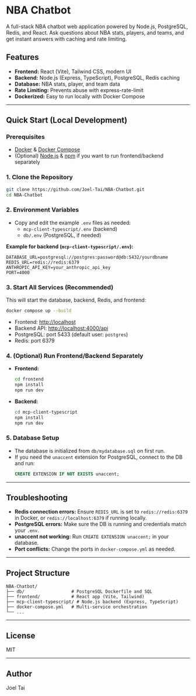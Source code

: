 # NBA Chatbot

A full-stack NBA chatbot web application powered by Node.js, PostgreSQL, Redis, and React. Ask questions about NBA stats, players, and teams, and get instant answers with caching and rate limiting.

## Features

- **Frontend:** React (Vite), Tailwind CSS, modern UI
- **Backend:** Node.js (Express, TypeScript), PostgreSQL, Redis caching
- **Database:** NBA stats, player, and team data
- **Rate Limiting:** Prevents abuse with express-rate-limit
- **Dockerized:** Easy to run locally with Docker Compose

---

## Quick Start (Local Development)

### Prerequisites

- [Docker](https://www.docker.com/get-started) & [Docker Compose](https://docs.docker.com/compose/)
- (Optional) [Node.js](https://nodejs.org/) & [npm](https://www.npmjs.com/) if you want to run frontend/backend separately

### 1. Clone the Repository

```sh
git clone https://github.com/Joel-Tai/NBA-Chatbot.git
cd NBA-Chatbot
```

### 2. Environment Variables

- Copy and edit the example `.env` files as needed:
  - `mcp-client-typescript/.env` (backend)
  - `db/.env` (PostgreSQL, if needed)

**Example for backend (`mcp-client-typescript/.env`):**

```
DATABASE_URL=postgresql://postgres:password@db:5432/yourdbname
REDIS_URL=redis://redis:6379
ANTHROPIC_API_KEY=your_anthropic_api_key
PORT=4000
```

### 3. Start All Services (Recommended)

This will start the database, backend, Redis, and frontend:

```sh
docker compose up --build
```

- Frontend: [http://localhost](http://localhost)
- Backend API: [http://localhost:4000/api](http://localhost:4000/api)
- PostgreSQL: port 5433 (default user: `postgres`)
- Redis: port 6379

### 4. (Optional) Run Frontend/Backend Separately

- **Frontend:**
  ```sh
  cd frontend
  npm install
  npm run dev
  ```
- **Backend:**
  ```sh
  cd mcp-client-typescript
  npm install
  npm run dev
  ```

### 5. Database Setup

- The database is initialized from `db/mydatabase.sql` on first run.
- If you need the `unaccent` extension for PostgreSQL, connect to the DB and run:
  ```sql
  CREATE EXTENSION IF NOT EXISTS unaccent;
  ```

---

## Troubleshooting

- **Redis connection errors:** Ensure `REDIS_URL` is set to `redis://redis:6379` in Docker, or `redis://localhost:6379` if running locally.
- **PostgreSQL errors:** Make sure the DB is running and credentials match your `.env`.
- **unaccent not working:** Run `CREATE EXTENSION unaccent;` in your database.
- **Port conflicts:** Change the ports in `docker-compose.yml` as needed.

---

## Project Structure

```
NBA-Chatbot/
├── db/                  # PostgreSQL Dockerfile and SQL
├── frontend/            # React app (Vite, Tailwind)
├── mcp-client-typescript/ # Node.js backend (Express, TypeScript)
├── docker-compose.yml   # Multi-service orchestration
└── ...
```

---

## License

MIT

---

## Author

Joel Tai
